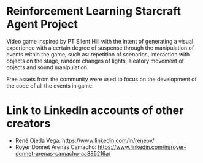 # Reinforcement Learning Starcraft Agent Project

Video game inspired by PT Silent Hill with the intent of generating a visual experience with a certain degree of suspense through the manipulation of events within the game, such as: repetition of scenarios, interaction with objects on the stage, random changes of lights, aleatory movement of objects and sound manipulation.

Free assets from the community were used to focus on the development of the code of all the events in game.

# Link to LinkedIn accounts of other creators
* René Ojeda Vega: https://www.linkedin.com/in/reneov/
* Royer Donnet Arenas Camacho: https://www.linkedin.com/in/royer-donnet-arenas-camacho-aa885216a/
